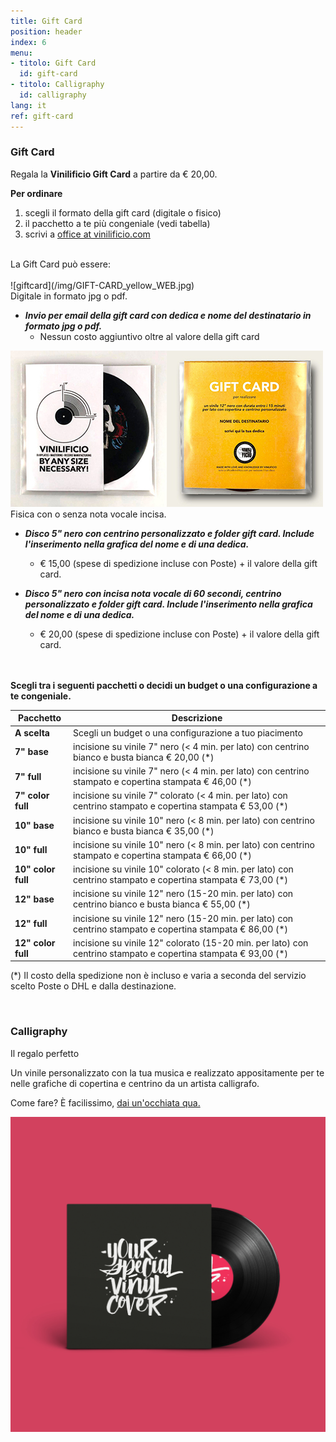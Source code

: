 ```yaml
---
title: Gift Card
position: header
index: 6
menu:
- titolo: Gift Card
  id: gift-card 
- titolo: Calligraphy
  id: calligraphy
lang: it
ref: gift-card
---
```


### Gift Card
Regala la <b>Vinilificio Gift Card</b> a partire da € 20,00.
<br>


**Per ordinare**
1. scegli il formato della gift card (digitale o fisico)
2. il pacchetto a te più congeniale (vedi tabella)
3. scrivi a <a href="mailto:office@vinilificio.com">office at vinilificio.com</a>

<br>
La Gift Card può essere:
<br><br>
![giftcard](/img/GIFT-CARD_yellow_WEB.jpg) <br>
Digitale in formato jpg o pdf.

* ***Invio per email della gift card con dedica e nome del destinatario in formato jpg o pdf.***
  + Nessun costo aggiuntivo oltre al valore della gift card<br>

![giftcardvinile](/img/gift-card-mockup-front_web.jpg)![giftcardvinile](/img/gift-card-mockup-back_web.jpg) <br>
Fisica con o senza nota vocale incisa.

* ***Disco 5" nero con centrino personalizzato e folder gift card. Include l'inserimento nella grafica del nome e di una dedica.***
  + € 15,00 (spese di spedizione incluse con Poste) + il valore della gift card.

* ***Disco 5" nero con incisa nota vocale di 60 secondi, centrino personalizzato e folder gift card. Include l'inserimento nella grafica del nome e di una dedica.***
  + € 20,00 (spese di spedizione incluse con Poste) + il valore della gift card.


<br><br>
**Scegli tra i seguenti pacchetti o decidi un budget o una configurazione a te congeniale.**
<br>

| **Pacchetto** |**Descrizione** |
| --- | --- |
| **A scelta** | Scegli un budget o una configurazione a tuo piacimento |
| **7" base** | incisione su vinile 7" nero (< 4 min. per lato) con centrino bianco e busta bianca € 20,00 (*) |
| **7" full** | incisione su vinile 7" nero (< 4 min. per lato) con centrino stampato e copertina stampata € 46,00 (*)|
| **7" color full** | incisione su vinile 7" colorato (< 4 min. per lato) con centrino stampato e copertina stampata € 53,00 (*)    |
| **10" base** | incisione su vinile 10" nero (< 8 min. per lato) con centrino bianco e busta bianca € 35,00 (*) |
| **10" full** | incisione su vinile 10" nero (< 8 min. per lato) con centrino stampato e copertina stampata € 66,00 (*)|
| **10" color full** | incisione su vinile 10" colorato (< 8 min. per lato) con centrino stampato e copertina stampata € 73,00 (*)|
| **12" base** | incisione su vinile 12" nero (15-20 min. per lato) con centrino bianco e busta bianca € 55,00 (*) |
| **12" full** | incisione su vinile 12" nero (15-20 min. per lato) con centrino stampato e copertina stampata € 86,00 (*) |
| **12" color full** | incisione su vinile 12" colorato (15-20 min. per lato) con centrino stampato e copertina stampata € 93,00 (*) |

(*) Il costo della spedizione non è incluso e varia a seconda del servizio scelto Poste o DHL e dalla destinazione. 

<br>

### Calligraphy
Il regalo perfetto

Un vinile personalizzato con la tua musica e realizzato appositamente per te nelle grafiche di copertina e centrino da un artista calligrafo.

Come fare? È facilissimo, <a href="/calligraphy/">dai un'occhiata qua.</a>


![calligraphy](/img/CAROSELLO_1.jpg)


